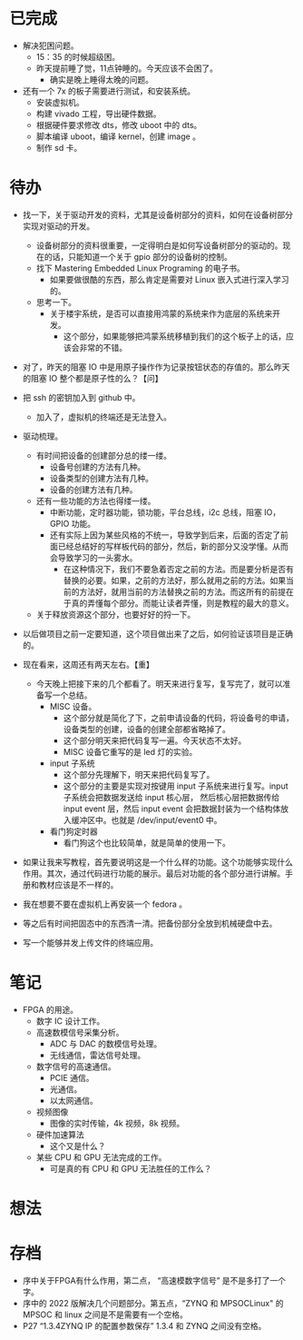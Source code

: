 # 已完成
- 解决犯困问题。
	- 15：35 的时候超级困。
	- 昨天提前睡了觉，11点钟睡的。今天应该不会困了。
		- 确实是晚上睡得太晚的问题。
- 还有一个 7x 的板子需要进行测试，和安装系统。
	- 安装虚拟机。
	- 构建 vivado 工程，导出硬件数据。
	- 根据硬件要求修改 dts，修改 uboot 中的 dts。
	- 脚本编译 uboot，编译 kernel，创建 image 。
	- 制作 sd 卡。
# 待办
- 找一下，关于驱动开发的资料，尤其是设备树部分的资料，如何在设备树部分实现对驱动的开发。
	- 设备树部分的资料很重要，一定得明白是如何写设备树部分的驱动的。现在的话，只能知道一个关于 gpio 部分的设备树的控制。
	- 找下 Mastering Embedded Linux Programing 的电子书。
		- 如果要做很酷的东西，那么肯定是需要对 Linux 嵌入式进行深入学习的。
	- 思考一下。
		- 关于楼宇系统，是否可以直接用鸿蒙的系统来作为底层的系统来开发。
			- 这个部分，如果能够把鸿蒙系统移植到我们的这个板子上的话，应该会非常的不错。
- 对了，昨天的阻塞 IO 中是用原子操作作为记录按钮状态的存值的。那么昨天的阻塞 IO 整个都是原子性的么？【问】
- 把 ssh 的密钥加入到 github 中。
	- 加入了，虚拟机的终端还是无法登入。
- 驱动梳理。
	- 有时间把设备的创建部分总的缕一缕。
		- 设备号创建的方法有几种。
		- 设备类型的创建方法有几种。
		- 设备的创建方法有几种。
	- 还有一些功能的方法也得缕一缕。
		- 中断功能，定时器功能，锁功能，平台总线，i2c 总线，阻塞 IO，GPIO 功能。
		- 还有实际上因为某些风格的不统一，导致学到后来，后面的否定了前面已经总结好的写样板代码的部分，然后，新的部分又没学懂。从而会导致学习的一头雾水。
			- 在这种情况下，我们不要急着否定之前的方法。而是要分析是否有替换的必要。如果，之前的方法好，那么就用之前的方法。如果当前的方法好，就用当前的方法替换之前的方法。而这所有的前提在于真的弄懂每个部分。而能让读者弄懂，则是教程的最大的意义。
	- 关于释放资源这个部分，也要好好的捋一下。
- 以后做项目之前一定要知道，这个项目做出来了之后，如何验证该项目是正确的。
- 现在看来，这周还有两天左右。【重】
	- 今天晚上把接下来的几个都看了。明天来进行复写，复写完了，就可以准备写一个总结。
		- MISC 设备。
			- 这个部分就是简化了下，之前申请设备的代码，将设备号的申请，设备类型的创建，设备的创建全部都省略掉了。
			- 这个部分明天来把代码复写一遍。今天状态不太好。
			- MISC 设备它重写的是 led 灯的实验。
		- input 子系统
			- 这个部分先理解下，明天来把代码复写了。
			- 这个部分的主要是实现对按键用 input 子系统来进行复写。input 子系统会把数据发送给 input 核心层， 然后核心层把数据传给 input event 层，然后 input event 会把数据封装为一个结构体放入缓冲区中。也就是 /dev/input/event0 中。
		- 看门狗定时器
			- 看门狗这个也比较简单，就是简单的使用一下。
- 如果让我来写教程，首先要说明这是一个什么样的功能。这个功能够实现什么作用。其次，通过代码进行功能的展示。最后对功能的各个部分进行讲解。手册和教材应该是不一样的。
- 我在想要不要在虚拟机上再安装一个 fedora 。

- 等之后有时间把固态中的东西清一清。把备份部分全放到机械硬盘中去。
- 写一个能够并发上传文件的终端应用。
# 笔记
- FPGA 的用途。
	- 数字 IC 设计工作。
	- 高速数模信号采集分析。
		- ADC 与 DAC 的数模信号处理。
		- 无线通信，雷达信号处理。
	- 数字信号的高速通信。
		- PCIE 通信。
		- 光通信。
		- 以太网通信。
	- 视频图像
		- 图像的实时传输，4k 视频，8k 视频。
	- 硬件加速算法
		- 这个又是什么？
	- 某些 CPU 和 GPU 无法完成的工作。
		- 可是真的有 CPU 和 GPU 无法胜任的工作么？
# 想法

# 存档
- 序中关于FPGA有什么作用，第二点， “高速模数字信号” 是不是多打了一个字。
- 序中的 2022 版解决几个问题部分。第五点，“ZYNQ 和 MPSOCLinux" 的 MPSOC 和 linux 之间是不是需要有一个空格。
- P27 “1.3.4ZYNQ IP 的配置参数保存” 1.3.4 和 ZYNQ 之间没有空格。